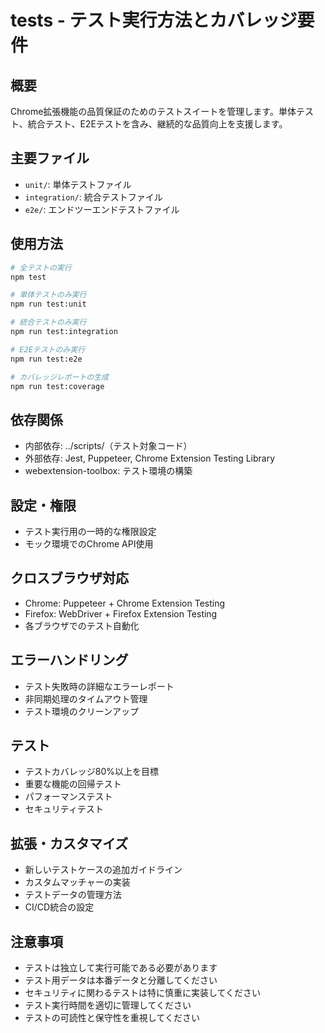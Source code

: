 # tests - テスト実行方法とカバレッジ要件

## 概要
Chrome拡張機能の品質保証のためのテストスイートを管理します。単体テスト、統合テスト、E2Eテストを含み、継続的な品質向上を支援します。

## 主要ファイル
- `unit/`: 単体テストファイル
- `integration/`: 統合テストファイル
- `e2e/`: エンドツーエンドテストファイル

## 使用方法
```bash
# 全テストの実行
npm test

# 単体テストのみ実行
npm run test:unit

# 統合テストのみ実行
npm run test:integration

# E2Eテストのみ実行
npm run test:e2e

# カバレッジレポートの生成
npm run test:coverage
```

## 依存関係
- 内部依存: ../scripts/（テスト対象コード）
- 外部依存: Jest, Puppeteer, Chrome Extension Testing Library
- webextension-toolbox: テスト環境の構築

## 設定・権限
- テスト実行用の一時的な権限設定
- モック環境でのChrome API使用

## クロスブラウザ対応
- Chrome: Puppeteer + Chrome Extension Testing
- Firefox: WebDriver + Firefox Extension Testing
- 各ブラウザでのテスト自動化

## エラーハンドリング
- テスト失敗時の詳細なエラーレポート
- 非同期処理のタイムアウト管理
- テスト環境のクリーンアップ

## テスト
- テストカバレッジ80%以上を目標
- 重要な機能の回帰テスト
- パフォーマンステスト
- セキュリティテスト

## 拡張・カスタマイズ
- 新しいテストケースの追加ガイドライン
- カスタムマッチャーの実装
- テストデータの管理方法
- CI/CD統合の設定

## 注意事項
- テストは独立して実行可能である必要があります
- テスト用データは本番データと分離してください
- セキュリティに関わるテストは特に慎重に実装してください
- テスト実行時間を適切に管理してください
- テストの可読性と保守性を重視してください